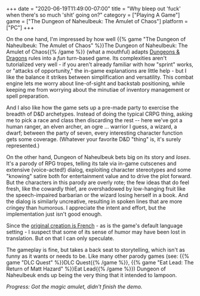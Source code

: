 +++
date = "2020-06-19T11:49:00-07:00"
title = "Why bleep out 'fuck' when there's so much 'shit' going on?"
category = ["Playing A Game"]
game = ["The Dungeon of Naheulbeuk: The Amulet of Chaos"]
platform = ["PC"]
+++

On the one hand, I'm impressed by how well {{% game "The Dungeon of Naheulbeuk: The Amulet of Chaos" %}}The Dungeon of Naheulbeuk: The Amulet of Chaos{{% /game %}} (what a mouthful) adapts <a href="https://en.wikipedia.org/wiki/Editions_of_Dungeons_%26_Dragons#Dungeons_&_Dragons_5th_edition">Dungeons & Dragons</a> rules into a <i>fun</i> turn-based game.  Its complexities aren't tutorialized very well - if you aren't already familiar with how "sprint" works, or "attacks of opportunity," the in-game explanations are little help - but I like the balance it strikes between simplification and versatility.  This combat engine lets me worry about line-of-sight and backstab positioning, while keeping me from worrying about the minutiae of inventory management or spell preparation.

And I also like how the game sets up a pre-made party to exercise the breadth of D&amp;D archetypes.  Instead of doing the typical CRPG thing, asking me to pick a race and class then discarding the rest -- here we've got a human ranger, an elven archer, an ogre ... warrior I guess, a wizard, a dwarf; between the party of seven, every interesting character function gets some coverage.  (Whatever your favorite D&amp;D "thing" is, it's surely represented.)

On the other hand, Dungeon of Naheulbeuk bets big on its story and <i>loses</i>.  It's a parody of RPG tropes, telling its tale via in-game cutscenes and extensive (voice-acted!) dialog, exploiting character stereotypes and some "knowing" satire both for entertainment value and to drive the plot forward.  But the characters in this parody are overly rote; the few ideas that do feel fresh, like the cowardly thief, are overshadowed by low-hanging fruit like the speech-impaired barbarian or the wizard losing herself in a book.  And the dialog is similarly uncreative, resulting in spoken lines that are more cringey than humorous.  I appreciate the intent and effort, but the implementation just isn't good enough.

Since the <a href="https://en.wikipedia.org/wiki/Le_donjon_de_Naheulbeuk">original creation is French</a> - as is the game's default language setting - I suspect that some of its sense of humor may have been lost in translation.  But on that I can only speculate.

The gameplay is fine, but takes a back seat to storytelling, which isn't as funny as it wants or needs to be.  Like many other parody games (see: {{% game "DLC Quest" %}}DLC Quest{{% /game %}}, {{% game "Eat Lead: The Return of Matt Hazard" %}}Eat Lead{{% /game %}}) Dungeon of Naheulbeuk ends up being the very thing that it intended to lampoon.

<i>Progress: Got the magic amulet, didn't finish the demo.</i>
